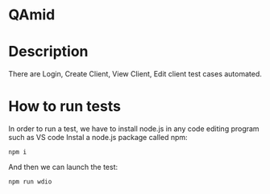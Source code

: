 # QAmid

# Description
There are Login, Create Client, View Client, Edit client test cases automated.

# How to run tests
In order to run a test, we have to install node.js in any code editing program such as VS code
Instal a node.js package called npm:  

`npm i`

And then we can launch the test:

`npm run wdio`
